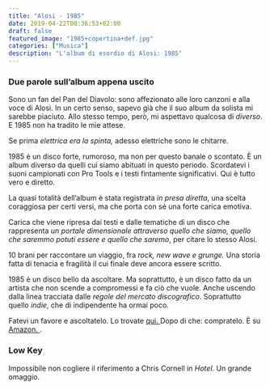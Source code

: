 ```yaml
---
title: "Alosi - 1985"
date: 2019-04-22T00:36:53+02:00
draft: false
featured_image: "1985+copertina+def.jpg"
categories: ["Musica"]
description: "L'album di esordio di Alosi: 1985"
---
```


### Due parole sull’album appena uscito
Sono un fan del Pan del Diavolo: sono affezionato alle loro canzoni e alla voce di Alosi. In un certo senso, sapevo già che il suo album da solista mi sarebbe piaciuto. Allo stesso tempo, però, mi aspettavo qualcosa di _diverso_. E 1985 non ha tradito le mie attese. 

Se prima _elettrica era la spinta,_ adesso elettriche sono le chitarre. 

1985 è un disco forte, rumoroso, ma non per questo banale o scontato. È un album diverso da quelli cui siamo abituati in questo periodo. Scordatevi i suoni campionati con Pro Tools e i testi fintamente significativi. Qui è tutto vero e diretto. 

La quasi totalità dell’album è stata registrata _in presa diretta_, una scelta coraggiosa per certi versi, ma che porta con sé una forte carica emotiva. 

Carica che viene ripresa dai testi e dalle tematiche di un disco che  rappresenta _un portale dimensionale attraverso quello che siamo, quello che saremmo potuti essere e quello che saremo_, per citare lo stesso Alosi. 

10 brani per raccontare un viaggio, fra _rock, new wave e grunge._ Una storia fatta di tenacia e fragilità il cui finale deve ancora essere scritto. 

1985 è un disco bello da ascoltare. Ma soprattutto, è un disco fatto da un artista che non scende a compromessi e fa ciò che vuole. Anche uscendo dalla linea tracciata dalle _regole del mercato discografico_. Soprattutto quello _indie_, che di indipendente ha ormai poco. 


Fatevi un favore e ascoltatelo.  Lo trovate <a href="https://open.spotify.com/album/1sGe4UuQ34uhIEtNc5f7BA?si=tRhxBBPXRjuhPoUwviEEoQ" target="_blank" rel="nofollow" title="qui">qui. </a> Dopo di che: compratelo. È su <a href="https://amzn.to/2XwvX5c" target="_blank" rel="nofollow" title="amazon">Amazon. </a>. 

### Low Key
Impossibile non cogliere il riferimento a Chris Cornell in _Hotel_. Un grande omaggio.  
